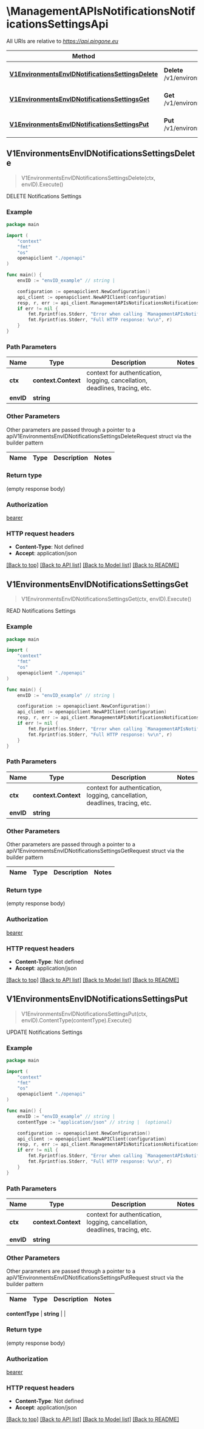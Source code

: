 # \ManagementAPIsNotificationsNotificationsSettingsApi

All URIs are relative to *https://api.pingone.eu*

Method | HTTP request | Description
------------- | ------------- | -------------
[**V1EnvironmentsEnvIDNotificationsSettingsDelete**](ManagementAPIsNotificationsNotificationsSettingsApi.md#V1EnvironmentsEnvIDNotificationsSettingsDelete) | **Delete** /v1/environments/{envID}/notificationsSettings | DELETE Notifications Settings
[**V1EnvironmentsEnvIDNotificationsSettingsGet**](ManagementAPIsNotificationsNotificationsSettingsApi.md#V1EnvironmentsEnvIDNotificationsSettingsGet) | **Get** /v1/environments/{envID}/notificationsSettings | READ Notifications Settings
[**V1EnvironmentsEnvIDNotificationsSettingsPut**](ManagementAPIsNotificationsNotificationsSettingsApi.md#V1EnvironmentsEnvIDNotificationsSettingsPut) | **Put** /v1/environments/{envID}/notificationsSettings | UPDATE Notifications Settings



## V1EnvironmentsEnvIDNotificationsSettingsDelete

> V1EnvironmentsEnvIDNotificationsSettingsDelete(ctx, envID).Execute()

DELETE Notifications Settings



### Example

```go
package main

import (
    "context"
    "fmt"
    "os"
    openapiclient "./openapi"
)

func main() {
    envID := "envID_example" // string | 

    configuration := openapiclient.NewConfiguration()
    api_client := openapiclient.NewAPIClient(configuration)
    resp, r, err := api_client.ManagementAPIsNotificationsNotificationsSettingsApi.V1EnvironmentsEnvIDNotificationsSettingsDelete(context.Background(), envID).Execute()
    if err != nil {
        fmt.Fprintf(os.Stderr, "Error when calling `ManagementAPIsNotificationsNotificationsSettingsApi.V1EnvironmentsEnvIDNotificationsSettingsDelete``: %v\n", err)
        fmt.Fprintf(os.Stderr, "Full HTTP response: %v\n", r)
    }
}
```

### Path Parameters


Name | Type | Description  | Notes
------------- | ------------- | ------------- | -------------
**ctx** | **context.Context** | context for authentication, logging, cancellation, deadlines, tracing, etc.
**envID** | **string** |  | 

### Other Parameters

Other parameters are passed through a pointer to a apiV1EnvironmentsEnvIDNotificationsSettingsDeleteRequest struct via the builder pattern


Name | Type | Description  | Notes
------------- | ------------- | ------------- | -------------


### Return type

 (empty response body)

### Authorization

[bearer](../README.md#bearer)

### HTTP request headers

- **Content-Type**: Not defined
- **Accept**: application/json

[[Back to top]](#) [[Back to API list]](../README.md#documentation-for-api-endpoints)
[[Back to Model list]](../README.md#documentation-for-models)
[[Back to README]](../README.md)


## V1EnvironmentsEnvIDNotificationsSettingsGet

> V1EnvironmentsEnvIDNotificationsSettingsGet(ctx, envID).Execute()

READ Notifications Settings



### Example

```go
package main

import (
    "context"
    "fmt"
    "os"
    openapiclient "./openapi"
)

func main() {
    envID := "envID_example" // string | 

    configuration := openapiclient.NewConfiguration()
    api_client := openapiclient.NewAPIClient(configuration)
    resp, r, err := api_client.ManagementAPIsNotificationsNotificationsSettingsApi.V1EnvironmentsEnvIDNotificationsSettingsGet(context.Background(), envID).Execute()
    if err != nil {
        fmt.Fprintf(os.Stderr, "Error when calling `ManagementAPIsNotificationsNotificationsSettingsApi.V1EnvironmentsEnvIDNotificationsSettingsGet``: %v\n", err)
        fmt.Fprintf(os.Stderr, "Full HTTP response: %v\n", r)
    }
}
```

### Path Parameters


Name | Type | Description  | Notes
------------- | ------------- | ------------- | -------------
**ctx** | **context.Context** | context for authentication, logging, cancellation, deadlines, tracing, etc.
**envID** | **string** |  | 

### Other Parameters

Other parameters are passed through a pointer to a apiV1EnvironmentsEnvIDNotificationsSettingsGetRequest struct via the builder pattern


Name | Type | Description  | Notes
------------- | ------------- | ------------- | -------------


### Return type

 (empty response body)

### Authorization

[bearer](../README.md#bearer)

### HTTP request headers

- **Content-Type**: Not defined
- **Accept**: application/json

[[Back to top]](#) [[Back to API list]](../README.md#documentation-for-api-endpoints)
[[Back to Model list]](../README.md#documentation-for-models)
[[Back to README]](../README.md)


## V1EnvironmentsEnvIDNotificationsSettingsPut

> V1EnvironmentsEnvIDNotificationsSettingsPut(ctx, envID).ContentType(contentType).Execute()

UPDATE Notifications Settings



### Example

```go
package main

import (
    "context"
    "fmt"
    "os"
    openapiclient "./openapi"
)

func main() {
    envID := "envID_example" // string | 
    contentType := "application/json" // string |  (optional)

    configuration := openapiclient.NewConfiguration()
    api_client := openapiclient.NewAPIClient(configuration)
    resp, r, err := api_client.ManagementAPIsNotificationsNotificationsSettingsApi.V1EnvironmentsEnvIDNotificationsSettingsPut(context.Background(), envID).ContentType(contentType).Execute()
    if err != nil {
        fmt.Fprintf(os.Stderr, "Error when calling `ManagementAPIsNotificationsNotificationsSettingsApi.V1EnvironmentsEnvIDNotificationsSettingsPut``: %v\n", err)
        fmt.Fprintf(os.Stderr, "Full HTTP response: %v\n", r)
    }
}
```

### Path Parameters


Name | Type | Description  | Notes
------------- | ------------- | ------------- | -------------
**ctx** | **context.Context** | context for authentication, logging, cancellation, deadlines, tracing, etc.
**envID** | **string** |  | 

### Other Parameters

Other parameters are passed through a pointer to a apiV1EnvironmentsEnvIDNotificationsSettingsPutRequest struct via the builder pattern


Name | Type | Description  | Notes
------------- | ------------- | ------------- | -------------

 **contentType** | **string** |  | 

### Return type

 (empty response body)

### Authorization

[bearer](../README.md#bearer)

### HTTP request headers

- **Content-Type**: Not defined
- **Accept**: application/json

[[Back to top]](#) [[Back to API list]](../README.md#documentation-for-api-endpoints)
[[Back to Model list]](../README.md#documentation-for-models)
[[Back to README]](../README.md)

